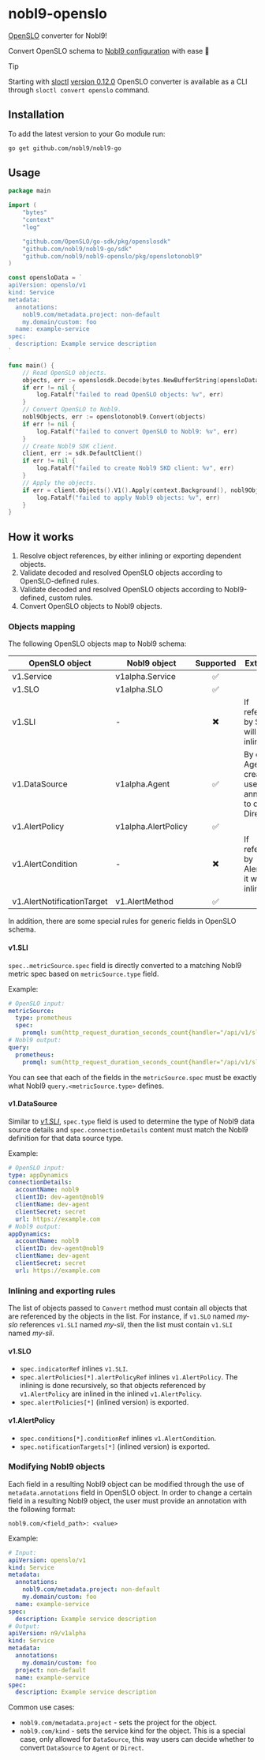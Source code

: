 # nobl9-openslo

[OpenSLO](https://openslo.com) converter for Nobl9!

Convert OpenSLO schema to
[Nobl9 configuration](https://docs.nobl9.com/yaml-guide) with ease 🚀

> [!TIP]
> Starting with [sloctl](https://github.com/nobl9/sloctl)
> [version 0.12.0](https://github.com/nobl9/sloctl/releases/tag/v0.12.0)
> OpenSLO converter is available as a CLI through `sloctl convert openslo` command.

## Installation

To add the latest version to your Go module run:

```sh
go get github.com/nobl9/nobl9-go
```

## Usage

```go
package main

import (
	"bytes"
	"context"
	"log"

	"github.com/OpenSLO/go-sdk/pkg/openslosdk"
	"github.com/nobl9/nobl9-go/sdk"
	"github.com/nobl9/nobl9-openslo/pkg/openslotonobl9"
)

const opensloData = `
apiVersion: openslo/v1
kind: Service
metadata:
  annotations:
    nobl9.com/metadata.project: non-default
    my.domain/custom: foo
  name: example-service
spec:
  description: Example service description
`

func main() {
	// Read OpenSLO objects.
	objects, err := openslosdk.Decode(bytes.NewBufferString(opensloData), openslosdk.FormatYAML)
	if err != nil {
		log.Fatalf("failed to read OpenSLO objects: %v", err)
	}
	// Convert OpenSLO to Nobl9.
	nobl9Objects, err := openslotonobl9.Convert(objects)
	if err != nil {
		log.Fatalf("failed to convert OpenSLO to Nobl9: %v", err)
	}
	// Create Nobl9 SDK client.
	client, err := sdk.DefaultClient()
	if err != nil {
		log.Fatalf("failed to create Nobl9 SKD client: %v", err)
	}
	// Apply the objects.
	if err = client.Objects().V1().Apply(context.Background(), nobl9Objects); err != nil {
		log.Fatalf("failed to apply Nobl9 objects: %v", err)
	}
}
```

## How it works

1. Resolve object references, by either inlining or exporting dependent objects.
2. Validate decoded and resolved OpenSLO objects according to OpenSLO-defined rules.
3. Validate decoded and resolved OpenSLO objects according to Nobl9-defined,
   custom rules.
4. Convert OpenSLO objects to Nobl9 objects.

### Objects mapping

The following OpenSLO objects map to Nobl9 schema:

<!-- markdownlint-disable MD013 -->
| OpenSLO object             | Nobl9 object        | Supported  | Extra rules                                                      |
|----------------------------|---------------------|:----------:|------------------------------------------------------------------|
| v1.Service                 | v1alpha.Service     |     ✅     |                                                                  |
| v1.SLO                     | v1alpha.SLO         |     ✅     |                                                                  |
| v1.SLI                     | -                   |    ✖️       | If referenced by SLO it will be inlined.                         |
| v1.DataSource              | v1alpha.Agent       |     ✅     | By default Agent is created, use annotations to create a Direct. |
| v1.AlertPolicy             | v1alpha.AlertPolicy |     ✅     |                                                                  |
| v1.AlertCondition          | -                   |    ✖️       | If referenced by AlertPolicy it will be inlined.                 |
| v1.AlertNotificationTarget | v1.AlertMethod      |     ✅     |                                                                  |
<!-- markdownlint-enable MD013 -->

In addition, there are some special rules for generic fields in OpenSLO schema.

#### v1.SLI

`spec..metricSource.spec` field is directly converted to a matching Nobl9
metric spec based on `metricSource.type` field.

Example:

```yaml
# OpenSLO input:
metricSource:
  type: prometheus
  spec:
    promql: sum(http_request_duration_seconds_count{handler="/api/v1/slos"})
# Nobl9 output:
query:
  prometheus:
    promql: sum(http_request_duration_seconds_count{handler="/api/v1/slos"})
```

You can see that each of the fields in the `metricSource.spec` must be exactly
what Nobl9 `query.<metricSource.type>` defines.

#### v1.DataSource

Similar to [_v1.SLI_](#v1sli), `spec.type` field is used to determine the type
of Nobl9 data source details and `spec.connectionDetails` content must match
the Nobl9 definition for that data source type.

Example:

```yaml
# OpenSLO input:
type: appDynamics
connectionDetails:
  accountName: nobl9
  clientID: dev-agent@nobl9
  clientName: dev-agent
  clientSecret: secret
  url: https://example.com
# Nobl9 output:
appDynamics:
  accountName: nobl9
  clientID: dev-agent@nobl9
  clientName: dev-agent
  clientSecret: secret
  url: https://example.com
```

### Inlining and exporting rules

The list of objects passed to `Convert` method must contain all objects
that are referenced by the objects in the list.
For instance, if `v1.SLO` named _my-slo_ references `v1.SLI` named _my-sli_,
then the list must contain `v1.SLI` named _my-sli_.

#### v1.SLO

- `spec.indicatorRef` inlines `v1.SLI`.
- `spec.alertPolicies[*].alertPolicyRef` inlines `v1.AlertPolicy`.
  The inlining is done recursively, so that objects referenced by `v1.AlertPolicy`
  are inlined in the inlined `v1.AlertPolicy`.
- `spec.alertPolicies[*]` (inlined version) is exported.

#### v1.AlertPolicy

- `spec.conditions[*].conditionRef` inlines `v1.AlertCondition`.
- `spec.notificationTargets[*]` (inlined version) is exported.

### Modifying Nobl9 objects

Each field in a resulting Nobl9 object can be modified through the use of
`metadata.annotations` field in OpenSLO object.
In order to change a certain field in a resulting Nobl9 object,
the user must provide an annotation with the following format:

```text
nobl9.com/<field_path>: <value>
```

Example:

```yaml
# Input:
apiVersion: openslo/v1
kind: Service
metadata:
  annotations:
    nobl9.com/metadata.project: non-default
    my.domain/custom: foo
  name: example-service
spec:
  description: Example service description
# Output:
apiVersion: n9/v1alpha
kind: Service
metadata:
  annotations:
    my.domain/custom: foo
  project: non-default
  name: example-service
spec:
  description: Example service description
```

Common use cases:

- `nobl9.com/metadata.project` - sets the project for the object.
- `nobl9.com/kind` - sets the service kind for the object.
  This is a special case, only allowed for `DataSource`, this way
  users can decide whether to convert `DataSource` to `Agent` or `Direct`.

